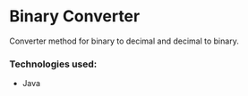 # Binary Converter

Converter method for binary to decimal and decimal to binary.
<br>

### Technologies used:
- Java
